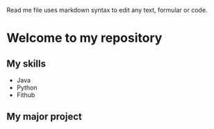 Read me file uses markdown syntax to edit any text, formular or code.

# Welcome to my repository

## My skills 
- Java
- Python
- Fithub

## My major project

